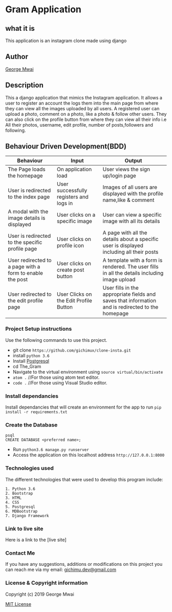 # Gram Application

## what it is
This application is an instagram clone made using django

## Author
[George Mwai](https://github.com/gichimux)

## Description
This a django application that mimics the Instagram application. It allows a user to register an account the logs them into the main page from where they can view all the images uploaded by all users. A registered user can upload a photo, comment on a photo, like a photo & follow other users.
They can also click on the profile button from where they can view all their info i.e All their photos, username, edit profile, number of posts,followers and following.

## Behaviour Driven Development(BDD)
| Behaviour                                                | Input                                   | Output                                                                                       |
|----------------------------------------------------------|-----------------------------------------|----------------------------------------------------------------------------------------------|
| The Page loads the homepage                              | On application load                     | User views the sign up/login page                                                            |
| User is redirected to the index page                     | User successfully registers and logs in | Images of all users are displayed with the profile name,like & comment                       |
| A modal with the image details is displayed              | User clicks on a specific image         | User can view a specific image with all its details                                          |
| User is redirected to the specific profile page          | User clicks on profile icon             | A page with all the details about a specific user is displayed including all their posts     |
| User redirected to a page with a form to enable the post | User clicks on create post button       | A template with a form is rendered. The user fills in all the details including image upload |
| User redirected to the edit profile page|User Clicks on the Edit Profile Button|User fills in the appropriate fields and saves that information and is redirected to the homepage|

### Project Setup instructions
Use the following commands to use this project.
- git clone `https://github.com/gichimux/clone-insta.git`
- install `python 3.6`
- Install [Postgresql](https://www.postgresql.org/download/)
- cd The_Gram
- Navigate to the virtual environment using `source virtual/bin/activate`
- `atom .`  //For those using atom text editor.
- `code .`  //For those using Visual Studio editor.


### Install dependancies
Install dependancies that will create an environment for the app to run `pip install -r requirements.txt`

### Create the Database
```
psql
CREATE DATABASE <preferred name>;
```
- Run `python3.6 manage.py runserver`
- Access the application on this localhost address `http://127.0.0.1:8000`

### Technologies used
The different technologies that were used to develop this program include:
```
1. Python 3.6 
2. Bootstrap
3. HTML
4. CSS
5. Postgresql
6. MDBootstrap
7. Django Framework
```

### Link to live site
Here is a link to the [live site]
### Contact Me
If you have any suggestions, additions or modifications on this project you can reach me via my email: gichimu.dev@gmail.com

### License  & Copyright information
Copyright (c) 2019 George Mwai

[MIT License](./LICENSE)
